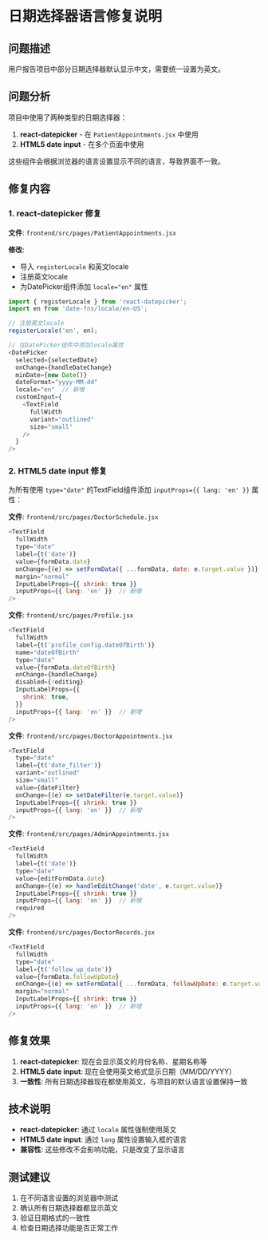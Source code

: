 # 日期选择器语言修复说明

## 问题描述

用户报告项目中部分日期选择器默认显示中文，需要统一设置为英文。

## 问题分析

项目中使用了两种类型的日期选择器：

1. **react-datepicker** - 在 `PatientAppointments.jsx` 中使用
2. **HTML5 date input** - 在多个页面中使用

这些组件会根据浏览器的语言设置显示不同的语言，导致界面不一致。

## 修复内容

### 1. react-datepicker 修复

**文件**: `frontend/src/pages/PatientAppointments.jsx`

**修改**:
- 导入 `registerLocale` 和英文locale
- 注册英文locale
- 为DatePicker组件添加 `locale="en"` 属性

```javascript
import { registerLocale } from 'react-datepicker';
import en from 'date-fns/locale/en-US';

// 注册英文locale
registerLocale('en', en);

// 在DatePicker组件中添加locale属性
<DatePicker
  selected={selectedDate}
  onChange={handleDateChange}
  minDate={new Date()}
  dateFormat="yyyy-MM-dd"
  locale="en"  // 新增
  customInput={
    <TextField
      fullWidth
      variant="outlined"
      size="small"
    />
  }
/>
```

### 2. HTML5 date input 修复

为所有使用 `type="date"` 的TextField组件添加 `inputProps={{ lang: 'en' }}` 属性：

**文件**: `frontend/src/pages/DoctorSchedule.jsx`
```javascript
<TextField
  fullWidth
  type="date"
  label={t('date')}
  value={formData.date}
  onChange={(e) => setFormData({ ...formData, date: e.target.value })}
  margin="normal"
  InputLabelProps={{ shrink: true }}
  inputProps={{ lang: 'en' }}  // 新增
/>
```

**文件**: `frontend/src/pages/Profile.jsx`
```javascript
<TextField
  fullWidth
  label={t('profile_config.dateOfBirth')}
  name="dateOfBirth"
  type="date"
  value={formData.dateOfBirth}
  onChange={handleChange}
  disabled={!editing}
  InputLabelProps={{
    shrink: true,
  }}
  inputProps={{ lang: 'en' }}  // 新增
/>
```

**文件**: `frontend/src/pages/DoctorAppointments.jsx`
```javascript
<TextField
  type="date"
  label={t('date_filter')}
  variant="outlined"
  size="small"
  value={dateFilter}
  onChange={(e) => setDateFilter(e.target.value)}
  InputLabelProps={{ shrink: true }}
  inputProps={{ lang: 'en' }}  // 新增
/>
```

**文件**: `frontend/src/pages/AdminAppointments.jsx`
```javascript
<TextField
  fullWidth
  label={t('date')}
  type="date"
  value={editFormData.date}
  onChange={(e) => handleEditChange('date', e.target.value)}
  InputLabelProps={{ shrink: true }}
  inputProps={{ lang: 'en' }}  // 新增
  required
/>
```

**文件**: `frontend/src/pages/DoctorRecords.jsx`
```javascript
<TextField
  fullWidth
  type="date"
  label={t('follow_up_date')}
  value={formData.followUpDate}
  onChange={(e) => setFormData({ ...formData, followUpDate: e.target.value })}
  margin="normal"
  InputLabelProps={{ shrink: true }}
  inputProps={{ lang: 'en' }}  // 新增
/>
```

## 修复效果

1. **react-datepicker**: 现在会显示英文的月份名称、星期名称等
2. **HTML5 date input**: 现在会使用英文格式显示日期（MM/DD/YYYY）
3. **一致性**: 所有日期选择器现在都使用英文，与项目的默认语言设置保持一致

## 技术说明

- **react-datepicker**: 通过 `locale` 属性强制使用英文
- **HTML5 date input**: 通过 `lang` 属性设置输入框的语言
- **兼容性**: 这些修改不会影响功能，只是改变了显示语言

## 测试建议

1. 在不同语言设置的浏览器中测试
2. 确认所有日期选择器都显示英文
3. 验证日期格式的一致性
4. 检查日期选择功能是否正常工作
